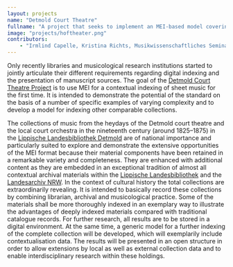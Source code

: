 ```yaml
---
layout: projects
name: "Detmold Court Theatre"
fullname: "A project that seeks to implement an MEI-based model covering a vast range of materials from the Detmold Court Theatre"
image: "projects/hoftheater.png"
contributors: 
    - "Irmlind Capelle, Kristina Richts, Musikwissenschaftliches Seminar, Detmold/Paderborn"
---
```

Only recently libraries and musicological research institutions started to jointly articulate their different requirements regarding digital indexing and the presentation of manuscript sources. The goal of the [Detmold Court Theatre Project](https://www.hoftheater-detmold.de) is to use MEI for a contextual indexing of sheet music for the first time. It is intended to demonstrate the potential of the standard on the basis of a number of specific examples of varying complexity and to develop a model for indexing other comparable collections.

The collections of music from the heydays of the Detmold court theatre and the local court orchestra in the nineteenth century (around 1825–1875) in the [Lippische Landesbibliothek Detmold](http://www.llb-detmold.de) are of national importance and particularly suited to explore and demonstrate the extensive opportunities of the MEI format because their material components have been retained in a remarkable variety and completeness. They are enhanced with additional content as they are embedded in an exceptional tradition of almost all contextual archival materials within the [Lippische Landesbibliothek](http://www.llb-detmold.de) and the [Landesarchiv NRW](https://www.archive.nrw.de/landesarchiv-nrw/abteilung-ostwestfalen-lippe-detmold). In the context of cultural history the total collections are extraordinarily revealing. It is intended to basically record these collections by combining librarian, archival and musicological practice. Some of the materials shall be more thoroughly indexed in an exemplary way to illustrate the advantages of deeply indexed materials compared with traditional catalogue records. For further research, all results are to be stored in a digital environment. At the same time, a generic model for a further indexing of the complete collection will be developed, which will exemplarily include contextualisation data. The results will be presented in an open structure in order to allow extensions by local as well as external collection data and to enable interdisciplinary research within these holdings.
